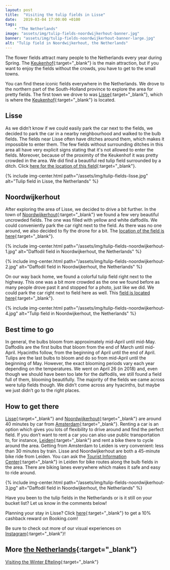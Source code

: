 ```yaml
---
layout: post
title:  "Visiting the tulip fields in Lisse"
date:   2019-03-04 17:00:00 +0100
tags:
    - "The Netherlands"
image: "assets/img/tulip-fields-noordwijkerhout-banner.jpg"
banner: "assets/img/tulip-fields-noordwijkerhout-banner-large.jpg"
alt: "Tulip field in Noordwijkerhout, the Netherlands"
---
```

 
The flower fields attract many people to the Netherlands every year during Spring. The [Keukenhof][keukenhof website]{:target="_blank"} is the main attraction, but if you want to enjoy the fields without the crowds, you have to get to the small towns.
 
You can find these iconic fields everywhere in the Netherlands. We drove to the northern part of the South-Holland province to explore the area for pretty fields. The first town we drove to was [Lisse][lisse]{:target="_blank"}, which is where the [Keukenhof][keukenhof maps]{:target="_blank"} is located.
 
## Lisse
 
As we didn’t know if we could easily park the car next to the fields, we decided to park the car in a nearby neighbourhood and walked to the bulb fields. The fields near Lisse often have ditches around them, which makes it impossible to enter them. The few fields without surrounding ditches in this area all have very explicit signs stating that it's not allowed to enter the fields. Moreover, because of the proximity of the Keukenhof it was pretty crowded in the area. We did find a beautiful red tulip field surrounded by a ditch. Click [here for the location of this field][field lisse]{:target="_blank"}.

{% include img-center.html path="/assets/img/tulip-fields-lisse.jpg" alt="Tulip field in Lisse, the Netherlands" %}
 
## Noordwijkerhout
 
After exploring the area of Lisse, we decided to drive a bit further. In the town of [Noordwijkerhout][noordwijkerhout]{:target="_blank"} we found a few very beautiful uncrowded fields. The one was filled with yellow and white daffodils. We could conveniently park the car right next to the field. As there was no one around, we also decided to fly the drone for a bit. The [location of the field is here][field noordwijkerhout 1]{:target="_blank"}.

{% include img-center.html path="/assets/img/tulip-fields-noordwijkerhout-1.jpg" alt="Daffodil field in Noordwijkerhout, the Netherlands" %}

{% include img-center.html path="/assets/img/tulip-fields-noordwijkerhout-2.jpg" alt="Daffodil field in Noordwijkerhout, the Netherlands" %}
 
On our way back home, we found a colorful tulip field right next to the highway. This one was a bit more crowded as the one we found before as many people drove past it and stopped for a photo, just like we did. We could park the car right next to field here as well. This [field is located here][field noordwijkerhout 2]{:target="_blank"}.

{% include img-center.html path="/assets/img/tulip-fields-noordwijkerhout-4.jpg" alt="Tulip field in Noordwijkerhout, the Netherlands" %}
 
## Best time to go
 
In general, the bulbs bloom from approximately mid-April until mid-May. Daffodils are the first bulbs that bloom from the end of March until mid-April. Hyacinths follow, from the beginning of April until the end of April. Tulips are the last bulbs to bloom and do so from mid-April until the beginning of May. However, the exact blooming periods vary each year depending on the temperatures. We went on April 26 (in 2018) and, even though we should have been too late for the daffodils, we still found a field full of them, blooming beautifully. The majority of the fields we came across were tulip fields though. We didn’t come across any hyacinths, but maybe we just didn’t go to the right places.
 
## How to get there
 
[Lisse][lisse]{:target="_blank"} and [Noordwijkerhout][noordwijkerhout]{:target="_blank"} are around 40 minutes by car from [Amsterdam][amsterdam]{:target="_blank"}. Renting a car is an option which gives you lots of flexibility to drive around and find the perfect field. If you don’t want to rent a car you can also use public transportation to, for instance, [Leiden][leiden]{:target="_blank"} and rent a bike there to cycle around the area. Getting from Amsterdam to Leiden is very convenient: less than 30 minutes by train. Lisse and Noordwijkerhout are both a 45-minute bike ride from Leiden. You can ask the [Tourist Information Center][tourist information center leiden]{:target="_blank"} in Leiden for bike routes along the bulb fields in the area. There are biking lanes everywhere which makes it safe and easy to ride around.

{% include img-center.html path="/assets/img/tulip-fields-noordwijkerhout-3.jpg" alt="Daffodil field in Noordwijkerhout, the Netherlands" %}

Have you been to the tulip fields in the Netherlands or is it still on your bucket list? Let us know in the comments below!

Planning your stay in Lisse? Click [here][booking.com]{:target="_blank"} to get a 10% cashback reward on Booking.com! 

Be sure to check out more of our visual experiences on [Instagram][instagram]{:target="_blank"}!

## More [the Netherlands][the netherlands]{:target="_blank"}

[Visiting the Winter Efteling][winter efteling]{:target="_blank"}

[instagram]: https://instagram.com/kipamojo 
[booking.com]: https://www.booking.com/s/35_6/joshsn24

[the netherlands]: https://kipamojo.world/tags.html#the-netherlands
[winter efteling]: https://kipamojo.world/2018/12/19/Visiting-the-Winter-Efteling.html

[keukenhof website]: https://keukenhof.nl/
[lisse]: https://goo.gl/maps/5LaYwd1hGwQ2
[keukenhof maps]: https://goo.gl/maps/HGaRdUXy48R2
[field lisse]: https://goo.gl/maps/GVUvxHJiTnw
[noordwijkerhout]: https://goo.gl/maps/b4kk5t3v9yS2
[field noordwijkerhout 1]: https://goo.gl/maps/2TnnntwgKSP2
[field noordwijkerhout 2]: https://goo.gl/maps/a7UPJz3UGPx
[amsterdam]: https://goo.gl/maps/kGMxvUQ4AFE2
[leiden]: https://goo.gl/maps/r6xDRK8VzvP2
[tourist information center leiden]: https://goo.gl/maps/EVPAe9AHAWJ2

 
 

